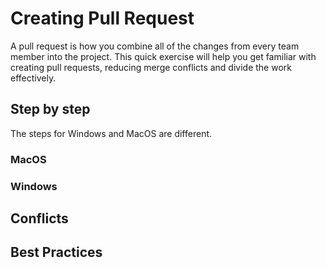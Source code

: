 # Creating Pull Request

A pull request is how you combine all of the changes from every team member into the project. This quick exercise will help you get familiar with creating pull requests, reducing merge conflicts and divide the work effectively.

## Step by step

The steps for Windows and MacOS are different.

### MacOS


### Windows


## Conflicts


## Best Practices


